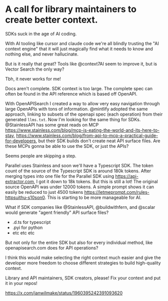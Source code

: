 # A call for library maintainers to create better context.

SDKs suck in the age of AI coding.

With AI tooling like cursor and claude code we're all blindly trusting the "AI context engine" that it will just magically find what it needs to know and nothing else, and never hallucinate.

But is it really that great? Tools like @context7AI seem to improve it, but is Vector Search the only way?

Tbh, it never works for me!

Docs aren't complete. SDK context is too large. The complete spec can often be found in the API reference which is based off OpenAPI.

With OpenAPISearch I created a way to allow very easy navigation through large OpenAPIs with tons of information. @mintlify adopted the same approach, linking to subsets of the openapi spec (each operation) from their generated `llms.txt`. Now I'm looking for the same thing for SDKs. @StainlessAPI has some great reads on MCP https://www.stainless.com/blog/mcp-is-eating-the-world-and-its-here-to-stay, https://www.stainless.com/blog/from-api-to-mcp-a-practical-guide-for-developers, but their SDK builds don't create neat API surface files. Are these MCPs gonna be able to use the SDK, or just the APIs?

Seems people are skipping a step.

Parallel uses Stainless and soon we'll have a Typescript SDK. The token count of the source of the Typescript SDK is around 180k tokens. After merging types into one file for the Parallel SDK using https://api-extractor.com, I got it down to 18k tokens. But this is still a lot! The original source OpenAPI was under 12000 tokens. A simple prompt shows it can easily be reduced to just 4500 tokens https://letmeprompt.com/rules-httpsuithu-s10son0. This is starting to be more manageable for AI.

What if SDK companies like @StainlessAPI, @buildwithfern, and @scalar would generate "agent friendly" API surface files?

- .d.ts for typescript
- .pyi for python
- etc etc etc

But not only for the entire SDK but also for every individual method, like openapisearch.com does for API operations?

I think this would make selecting the right context much easier and give the developer more freedom to choose different strategies to build high-quality context.

Library and API maintainers, SDK creators, please! Fix your context and put it in your repos!

https://x.com/janwilmake/status/1960395242391093620

